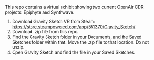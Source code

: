 This repo contains a virtual exhibit showing two current OpenAir CDR projects: Epiphyte and Synthwave.

1) Download Gravity Sketch VR from Steam: https://store.steampowered.com/app/551370/Gravity_Sketch/
2) Download .zip file from this repo.
3) Find the Gravity Sketch folder in your Documents, and the Saved Sketches folder within that. Move the .zip file to that location. Do not unzip.
4) Open Gravity Sketch and find the file in your Saved Sketches.
